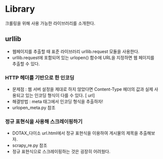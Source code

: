 # Library
 크롤링을 위해 사용 가능한 라이브러리를 소개한다.

 ## urllib
- 웹페이지를 추출할 때 표준 라이브러리 urllib.request 모듈을 사용한다.
- urllib.request에 포함되어 있는 urlopen() 함수에 URL을 지정하면 웹 페이지를 추출할 수 있다.

### HTTP 헤더를 기반으로 한 인코딩
- 문제점 : 웹 서버 설정을 제대로 하지 않았다면 Content-Type 헤더의 값과 실제 사용되고 있는 인코딩 형식이 다를 수 있다. [ url]
- 해결방법 : meta 태그에서 인코딩 형식을 추출하자!
- urlopen_meta.py 참조

### 정규 표현식을 사용해 스크레이핑하기
- DOTAX_다이소 url.html에서 정규 표현식을 이용하여 게시물의 제목을 추출해보자.
- scrapy_re.py 참조
- 정규 표현식으로 스크레이핑하는 것은 굉장히 어려웠다.
